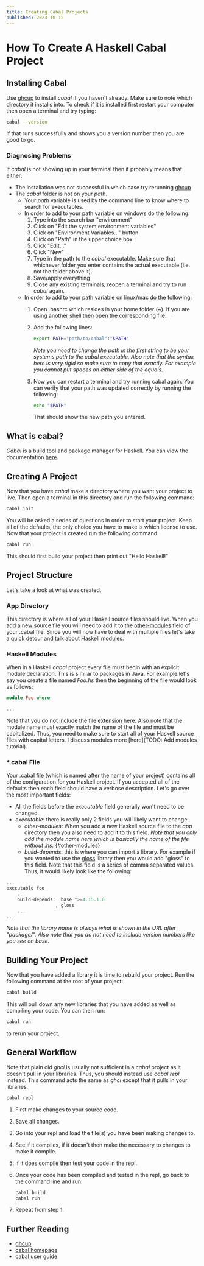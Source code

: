 ```yaml
---
title: Creating Cabal Projects
published: 2023-10-12
---
```


# How To Create A Haskell Cabal Project

## Installing Cabal

Use [ghcup](https://www.haskell.org/ghcup/) to install *cabal* if you haven't already. Make sure to note which directory it installs into. To check if it is installed first restart your computer then open a terminal and try typing:

```bash
cabal --version
```

If that runs successfully and shows you a version number then you are good to go.

### Diagnosing Problems

If *cabal* is not showing up in your terminal then it probably means that either:

- The installation was not successful in which case try rerunning [ghcup](https://www.haskell.org/ghcup/)
- The *cabal* folder is not on your *path*.
    - Your *path* variable is used by the command line to know where to search for executables.
    - In order to add to your path variable on windows do the following:
        1. Type into the search bar "environment"
        2. Click on "Edit the system environment variables"
        3. Click on "Environment Variables..." button
        4. Click on "Path" in the upper choice box
        5. Click "Edit..."
        6. Click "New"
        7. Type in the path to the *cabal* executable. Make sure that whichever folder you enter contains the actual executable (i.e. not the folder above it). 
        8. Save/apply everything
        9. Close any existing terminals, reopen a terminal and try to run *cabal* again.
    - In order to add to your path variable on linux/mac do the following:
        1. Open .bashrc which resides in your home folder (~). If you are using another shell then open the corresponding file.
        2. Add the following lines:

            ```bash
            export PATH="path/to/cabal":"$PATH"
            ```

            *Note you need to change the path in the first string to be your systems path to the cabal executable. Also note that the syntax here is very rigid so make sure to copy that exactly. For example you cannot put spaces on either side of the equals.*

        3. Now you can restart a terminal and try running cabal again. You can verify that your path was updated correctly by running the following:

            ```bash
            echo "$PATH"
            ```

            That should show the new path you entered.

## What is cabal?

*Cabal* is a build tool and package manager for Haskell. You can view the documentation [here](https://cabal.readthedocs.io/en/stable/).

## Creating A Project

Now that you have *cabal* make a directory where you want your project to live. Then open a terminal in this directory and run the following command:

```bash
cabal init
```

You will be asked a series of questions in order to start your project. Keep all of the defaults, the only choice you have to make is which license to use. Now that your project is created run the following command:

```bash
cabal run
```

This should first build your project then print out "Hello Haskell!"

## Project Structure

Let's take a look at what was created.

### App Directory

This directory is where all of your Haskell source files should live. When you add a new source file you will need to add it to the [other-modules](#other-modules) field of your .cabal file. Since you will now have to deal with multiple files let's take a quick detour and talk about Haskell modules.

### Haskell Modules

When in a Haskell *cabal* project every file must begin with an explicit module declaration. This is similar to packages in Java. For example let's say you create a file named *Foo.hs* then the beginning of the file would look as follows:

```haskell
module Foo where

...
```

Note that you do not include the file extension here. Also note that the module name must exactly match the name of the file and must be capitalized. Thus, you need to make sure to start all of your Haskell source files with capital letters. I discuss modules more [here](TODO: Add modules tutorial).

### *.cabal File

Your .cabal file (which is named after the name of your project) contains all of the configuration for you Haskell project. If you accepted all of the defaults then each field should have a verbose description. Let's go over the most important fields:

- All the fields before the *executable* field generally won't need to be changed.
- *executable*: there is really only 2 fields you will likely want to change:
    - *other-modules*: When you add a new Haskell source file to the *app* directory then you also need to add it to this field. *Note that you only add the module name here which is basically the name of the file without .hs.* {#other-modules}
    - *build-depends*: this is where you can import a library. For example if you wanted to use the [gloss](https://hackage.haskell.org/package/gloss) library then you would add "gloss" to this field. Note that this field is a series of comma separated values. Thus, it would likely look like the following:

```haskell
...
executable foo
    ...
    build-depends:  base ^>=4.15.1.0
                  , gloss
    ...
...
```

*Note that the library name is always what is shown in the URL after "package/". Also note that you do not need to include version numbers like you see on base.*

## Building Your Project

Now that you have added a library it is time to rebuild your project. Run the following command at the root of your project:

```bash
cabal build
```

This will pull down any new libraries that you have added as well as compiling your code. You can then run:

```bash
cabal run
```

to rerun your project.

## General Workflow

Note that plain old *ghci* is usually not sufficient in a *cabal* project as it doesn't pull in your libraries. Thus, you should instead use *cabal repl* instead. This command acts the same as *ghci* except that it pulls in your libraries. 

```bash
cabal repl
```

1. First make changes to your source code.
2. Save all changes.
3. Go into your repl and load the file(s) you have been making changes to.
4. See if it compiles, if it doesn't then make the necessary to changes to make it compile.
5. If it does compile then test your code in the repl.
6. Once your code has been compiled and tested in the repl, go back to the command line and run:

    ```bash
    cabal build
    cabal run
    ```

7. Repeat from step 1.

## Further Reading

- [ghcup](https://www.haskell.org/ghcup/)
- [cabal homepage](https://www.haskell.org/cabal/)
- [cabal user guide](https://cabal.readthedocs.io/en/stable/)